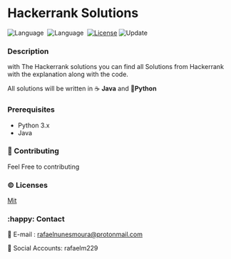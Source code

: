 # Hackerrank Solutions
![Language](https://img.shields.io/badge/language-Python-blue.svg)&nbsp; ![Language](https://img.shields.io/badge/language-Java-blue)&nbsp; [![License](https://img.shields.io/badge/license-MIT-green.svg)](./LICENSE)&nbsp;![Update](https://img.shields.io/badge/update-Daily-brightgreen.svg)&nbsp;

### Description


with The Hackerrank solutions you can find all Solutions from Hackerrank with the explanation along with the code.

All solutions will be written in :coffee: **Java**  and :snake:**Python**




### Prerequisites



- Python 3.x
- Java 






### :busts_in_silhouette: Contributing



Feel Free to contributing



### :copyright: Licenses



[Mit](/LICENSE) 



### :happy: Contact



:email: E-mail : rafaelnunesmoura@protonmail.com

:tada: Social Accounts: rafaelm229
